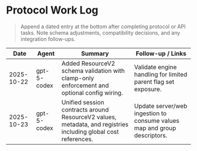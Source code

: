 # Protocol Work Log

> Append a dated entry at the bottom after completing protocol or API tasks. Note schema adjustments, compatibility decisions, and any integration follow-ups.

| Date       | Agent       | Summary                                                                                                        | Follow-up / Links                                                        |
| ---------- | ----------- | -------------------------------------------------------------------------------------------------------------- | ------------------------------------------------------------------------ |
| 2025-10-22 | gpt-5-codex | Added ResourceV2 schema validation with clamp-only enforcement and optional config wiring.                     | Validate engine handling for limited parent flag set exposure.           |
| 2025-10-23 | gpt-5-codex | Unified session contracts around ResourceV2 values, metadata, and registries including global cost references. | Update server/web ingestion to consume values map and group descriptors. |
